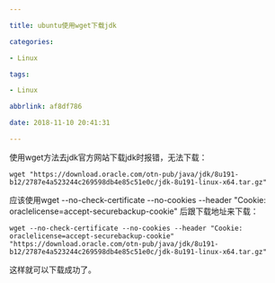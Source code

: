 ```yaml
---

title: ubuntu使用wget下载jdk

categories:

- Linux

tags:

- Linux 

abbrlink: af8df786

date: 2018-11-10 20:41:31

---
```


使用wget方法去jdk官方网站下载jdk时报错，无法下载：

```
wget "https://download.oracle.com/otn-pub/java/jdk/8u191-b12/2787e4a523244c269598db4e85c51e0c/jdk-8u191-linux-x64.tar.gz"
```

应该使用wget --no-check-certificate --no-cookies --header "Cookie: oraclelicense=accept-securebackup-cookie" 后跟下载地址来下载：

```
wget --no-check-certificate --no-cookies --header "Cookie: oraclelicense=accept-securebackup-cookie" "https://download.oracle.com/otn-pub/java/jdk/8u191-b12/2787e4a523244c269598db4e85c51e0c/jdk-8u191-linux-x64.tar.gz"
```

这样就可以下载成功了。

